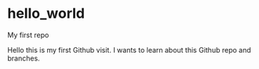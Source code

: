 # hello_world
My first repo

Hello this is my first Github visit. I wants to learn about this Github repo and branches. 
